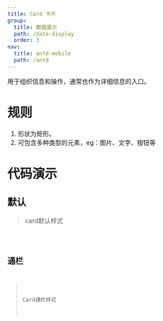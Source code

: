 ```yaml
---
title: Card 卡片
group:
  title: 数据展示
  path: /data-display
  order: 3
nav:
  title: antd-mobile
  path: /antd
---
```


用于组织信息和操作，通常也作为详细信息的入口。
# 规则
1. 形状为矩形。
2. 可包含多种类型的元素，eg：图片、文字、按钮等

# 代码演示
## 默认
> card默认样式
<code src="./demos/basic.tsx" />

## 通栏
> Card通栏样式
<code src="./demos/full.tsx" />

<API />
